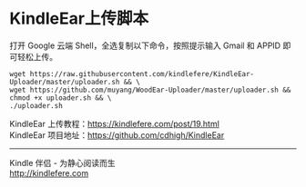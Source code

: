 # KindleEar上传脚本

打开 Google 云端 Shell，全选复制以下命令，按照提示输入 Gmail 和 APPID 即可轻松上传。

```
wget https://raw.githubusercontent.com/kindlefere/KindleEar-Uploader/master/uploader.sh && \
wget https://github.com/muyang/WoodEar-Uploader/master/uploader.sh &&
chmod +x uploader.sh && \
./uploader.sh
```

KindleEar 上传教程：https://kindlefere.com/post/19.html  
KindleEar 项目地址：https://github.com/cdhigh/KindleEar

---

Kindle 伴侣 - 为静心阅读而生  
http://kindlefere.com
